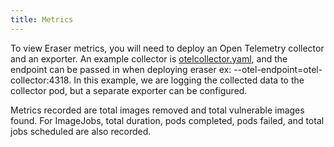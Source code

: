 ```yaml
---
title: Metrics
---
```


To view Eraser metrics, you will need to deploy an Open Telemetry collector and an exporter. An example collector is [otelcollector.yaml](../../test/e2e/test-data/otelcollector.yaml), and the endpoint can be passed in when deploying eraser ex: --otel-endpoint=otel-collector:4318. In this example, we are logging the collected data to the collector pod, but a separate exporter can be configured.

Metrics recorded are total images removed and total vulnerable images found. For ImageJobs, total duration, pods completed, pods failed, and total jobs scheduled are also recorded.